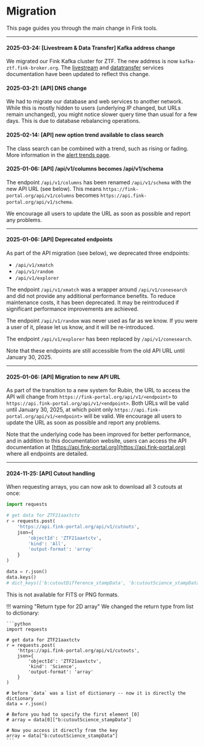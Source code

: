 # Migration

This page guides you through the main change in Fink tools.

--- 

#### 2025-03-24: [Livestream & Data Transfer] Kafka address change

We migrated our Fink Kafka cluster for ZTF. The new address is now `kafka-ztf.fink-broker.org`. The [livestream](services/livestream.md) and [datatransfer](services/data_transfer.md) services documentation have been updated to reflect this change.

#### 2025-03-21: [API] DNS change

We had to migrate our database and web services to another network. While this is mostly hidden to users (underlying IP changed, but URLs remain unchanged), you might notice slower query time than usual for a few days. This is due to database rebalancing operations.

#### 2025-02-14: [API] new option trend available to class search

The class search can be combined with a trend, such as rising or fading. More information in the [alert trends page](services/search/classsearch.md#alert-trends).

#### 2025-01-06: [API] /api/v1/columns becomes /api/v1/schema

The endpoint `/api/v1/columns` has been renamed `/api/v1/schema` with the new API URL (see below). This means `https://fink-portal.org/api/v1/columns` becomes `https://api.fink-portal.org/api/v1/schema`.

We encourage all users to update the URL as soon as possible and report any problems.

---

#### 2025-01-06: [API] Deprecated endpoints

As part of the API migration (see below), we deprecated three endpoints:

- `/api/v1/xmatch`
- `/api/v1/random`
- `/api/v1/explorer`

The endpoint `/api/v1/xmatch` was a wrapper around `/api/v1/conesearch` and did not provide any additional performance benefits. To reduce maintenance costs, it has been deprecated. It may be reintroduced if significant performance improvements are achieved.

The endpoint `/api/v1/random` was never used as far as we know. If you were a user of it, please let us know, and it will be re-introduced.

The endpoint `/api/v1/explorer` has been replaced by `/api/v1/conesearch`.

Note that these endpoints are still accessible from the old API URL until January 30, 2025.

---

#### 2025-01-06: [API] Migration to new API URL

As part of the transition to a new system for Rubin, the URL to access the API will change from `https://fink-portal.org/api/v1/<endpoint>` to `https://api.fink-portal.org/api/v1/<endpoint>`. Both URLs will be valid until January 30, 2025, at which point only `https://api.fink-portal.org/api/v1/<endpoint>` will be valid. We encourage all users to update the URL as soon as possible and report any problems.

Note that the underlying code has been improved for better performance, and in addition to this documentation website, users can access the API documentation at [https://api.fink-portal.org](https://api.fink-portal.org) where all endpoints are detailed.

---

#### 2024-11-25: [API] Cutout handling

When requesting arrays, you can now ask to download all 3 cutouts at once:

```python
import requests

# get data for ZTF21aaxtctv
r = requests.post(
    'https://api.fink-portal.org/api/v1/cutouts',
    json={
        'objectId': 'ZTF21aaxtctv',
        'kind': 'All',
        'output-format': 'array'
    }
)

data = r.json()
data.keys()
# dict_keys(['b:cutoutDifference_stampData', 'b:cutoutScience_stampData', 'b:cutoutTemplate_stampData'])
```

This is not available for FITS or PNG formats.

!!! warning "Return type for 2D array"
    We changed the return type from list to dictionary:

    ```python
    import requests

    # get data for ZTF21aaxtctv
    r = requests.post(
        'https://api.fink-portal.org/api/v1/cutouts',
        json={
            'objectId': 'ZTF21aaxtctv',
            'kind': 'Science',
            'output-format': 'array'
        }
    )

    # before `data` was a list of dictionary -- now it is directly the dictionary
    data = r.json()

    # Before you had to specify the first element [0]
    # array = data[0]["b:cutoutScience_stampData"]

    # Now you access it directly from the key
    array = data["b:cutoutScience_stampData"]
    ```

